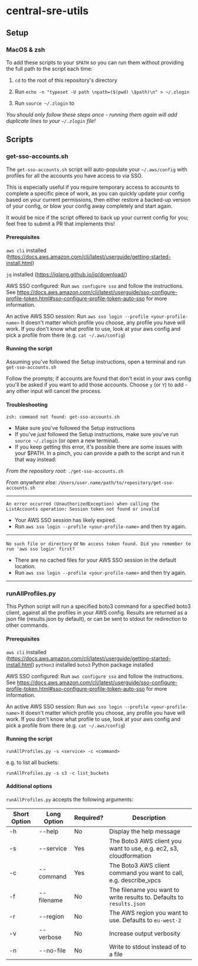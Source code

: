 # central-sre-utils

## Setup

### MacOS & zsh

To add these scripts to your `$PATH` so you can run them without providing the full path to the script each time:

1. `cd` to the root of this repository's directory

2. Run `echo -n "typeset -U path \npath=($(pwd) \$path)\n" > ~/.zlogin`

3. Run `source ~/.zlogin` to 

*You should only follow these steps once - running them again will add duplicate lines to your `~/.zlogin` file!*


## Scripts

### get-sso-accounts.sh

The `get-sso-accounts.sh` script will auto-populate your `~/.aws/config` with profiles for all the accounts you have access to via SSO.

This is especially useful if you require temporary access to accounts to complete a specific piece of work, as you can quickly update your config based on your current permissions, then either restore a backed-up version of your config, or blow your config away completely and start again. 

It would be nice if the script offered to back up your current config for you; feel free to submit a PR that implements this!

#### Prerequisites

`aws cli` installed (https://docs.aws.amazon.com/cli/latest/userguide/getting-started-install.html)

`jq` installed (https://jqlang.github.io/jq/download/)

AWS SSO configured: Run `aws configure sso` and follow the instructions. See https://docs.aws.amazon.com/cli/latest/userguide/sso-configure-profile-token.html#sso-configure-profile-token-auto-sso for more information.

An active AWS SSO session: Run `aws sso login --profile <your-profile-name>`
It doesn't matter which profile you choose, any profile you have will work. 
If you don't know what profile to use, look at your aws config and pick a profile from there (e.g. `cat ~/.aws/config`)

#### Running the script

Assuming you've followed the Setup instructions, open a terminal and run `get-sso-accounts.sh`

Follow the prompts; if accounts are found that don't exist in your aws config you'll be asked if you want to add those accounts. Choose `y` (or `Y`) to add - any other input will cancel the process.

#### Troubleshooting

`zsh: command not found: get-sso-accounts.sh`
- Make sure you've followed the Setup instructions
- If you've *just* followed the Setup instructions, make sure you've run `source ~/.zlogin` (or open a new terminal).
- If you keep getting this error, it's possible there are some issues with your $PATH. In a pinch, you can provide a path to the script and run it that way instead:

*From the repository root:*
`./get-sso-accounts.sh`

*From anywhere else:*
`/Users/user.name/path/to/repository/get-sso-accounts.sh`

---
`An error occurred (UnauthorizedException) when calling the ListAccounts operation: Session token not found or invalid`

- Your AWS SSO session has likely expired. 
- Run `aws sso login --profile <your-profile-name>` and then try again.

---
`No such file or directory` or `No access token found. Did you remember to run 'aws sso login' first?`

- There are no cached files for your AWS SSO session in the default location. 
- Run `aws sso login --profile <your-profile-name>` and then try again.

---

### runAllProfiles.py

This Python script will run a specified boto3 command for a specified boto3 client, against all the profiles in your AWS config.
Results are returned as a json file (results.json by default), or can be sent to stdout for redirection to other commands.

#### Prerequisites

`aws cli` installed (https://docs.aws.amazon.com/cli/latest/userguide/getting-started-install.html)
`python3` installed
`boto3` Python package installed

AWS SSO configured: Run `aws configure sso` and follow the instructions. See https://docs.aws.amazon.com/cli/latest/userguide/sso-configure-profile-token.html#sso-configure-profile-token-auto-sso for more information.

An active AWS SSO session: Run `aws sso login --profile <your-profile-name>`
It doesn't matter which profile you choose, any profile you have will work. 
If you don't know what profile to use, look at your aws config and pick a profile from there (e.g. `cat ~/.aws/config`)

#### Running the script

`runAllProfiles.py -s <service> -c <command>`

e.g. to list all buckets:

`runAllProfiles.py -s s3 -c list_buckets`

#### Additional options

`runAllProfiles.py` accepts the following arguments:

| Short Option | Long Option | Required? | Description |
| ------------ | ----------- | --------- | ----------- |
| -h           | --help      | No        | Display the help message |
| -s           | --service   | Yes       | The Boto3 AWS client you want to use, e.g. ec2, s3, cloudformation |
| -c           | --command   | Yes       | The Boto3 AWS client command you want to call, e.g. describe_vpcs |
| -f           | --filename  | No        | The filename you want to write results to. Defaults to `results.json` |
| -r           | --region    | No        | The AWS region you want to use. Defaults to `eu-west-2` |
| -v           | --verbose   | No        | Increase output verbosity |
| -n           | --no-file   | No        | Write to stdout instead of to a file |

